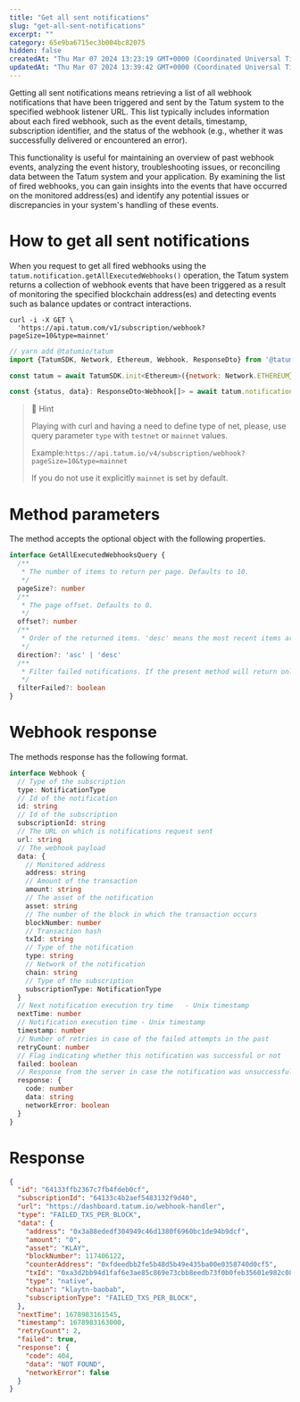 ```yaml
---
title: "Get all sent notifications"
slug: "get-all-sent-notifications"
excerpt: ""
category: 65e9ba6715ec3b004bc82075
hidden: false
createdAt: "Thu Mar 07 2024 13:23:19 GMT+0000 (Coordinated Universal Time)"
updatedAt: "Thu Mar 07 2024 13:39:42 GMT+0000 (Coordinated Universal Time)"
---
```

Getting all sent notifications means retrieving a list of all webhook notifications that have been triggered and sent by the Tatum system to the specified webhook listener URL. This list typically includes information about each fired webhook, such as the event details, timestamp, subscription identifier, and the status of the webhook (e.g., whether it was successfully delivered or encountered an error).

This functionality is useful for maintaining an overview of past webhook events, analyzing the event history, troubleshooting issues, or reconciling data between the Tatum system and your application. By examining the list of fired webhooks, you can gain insights into the events that have occurred on the monitored address(es) and identify any potential issues or discrepancies in your system's handling of these events.

# How to get all sent notifications

When you request to get all fired webhooks using the `tatum.notification.getAllExecutedWebhooks()` operation, the Tatum system returns a collection of webhook events that have been triggered as a result of monitoring the specified blockchain address(es) and detecting events such as balance updates or contract interactions.

```curl curl
curl -i -X GET \
  'https://api.tatum.com/v1/subscription/webhook?pageSize=10&type=mainnet'
```
```javascript
// yarn add @tatumio/tatum
import {TatumSDK, Network, Ethereum, Webhook, ResponseDto} from '@tatumio/tatum'

const tatum = await TatumSDK.init<Ethereum>({network: Network.ETHEREUM})

const {status, data}: ResponseDto<Webhook[]> = await tatum.notification.getAllExecutedWebhooks()
```

> 📘 Hint
> 
> Playing with curl and having a need to define type of net, please, use query parameter `type` with `testnet` or `mainnet` values.
> 
> Example:`https://api.tatum.io/v4/subscription/webhook?pageSize=10&type=mainnet`
> 
> If you do not use it explicitly `mainnet` is set by default.

# Method parameters

The method accepts the optional object with the following properties.

```typescript
interface GetAllExecutedWebhooksQuery {
  /**
   * The number of items to return per page. Defaults to 10.
   */
  pageSize?: number
  /**
   * The page offset. Defaults to 0.
   */
  offset?: number
  /**
   * Order of the returned items. 'desc' means the most recent items are returned first. Defaults to 'desc'.
   */
  direction?: 'asc' | 'desc'
  /**
   * Filter failed notifications. If the present method will return only successful or failed results based on the filterFailed field.
   */
  filterFailed?: boolean
}
```

# Webhook response

The methods response has the following format.

```typescript
interface Webhook {
  // Type of the subscription
  type: NotificationType
  // Id of the notification
  id: string
  // Id of the subscription
  subscriptionId: string
  // The URL on which is notifications request sent
  url: string
  // The webhook payload
  data: {
    // Monitored address
    address: string
    // Amount of the transaction
    amount: string
    // The asset of the notification
    asset: string
    // The number of the block in which the transaction occurs
    blockNumber: number
    // Transaction hash
    txId: string
    // Type of the notification
    type: string
    // Network of the notification
    chain: string
    // Type of the subscription
    subscriptionType: NotificationType
  }
  // Next notification execution try time	- Unix timestamp
  nextTime: number
  // Notification execution time - Unix timestamp
  timestamp: number
  // Number of retries in case of the failed attempts in the past
  retryCount: number
  // Flag indicating whether this notification was successful or not	
  failed: boolean
  // Response from the server in case the notification was unsuccessful
  response: {
    code: number
    data: string
    networkError: boolean
  }
}

```

# Response

```json
{
  "id": "64133ffb2367c7fb4fdeb0cf",
  "subscriptionId": "64133c4b2aef5483132f9d40",
  "url": "https://dashboard.tatum.io/webhook-handler",
  "type": "FAILED_TXS_PER_BLOCK",
  "data": {
    "address": "0x3a88ededf304949c46d1380f6960bc1de94b9dcf",
    "amount": "0",
    "asset": "KLAY",
    "blockNumber": 117406122,
    "counterAddress": "0xfdeedbb2fe5b48d5b49e435ba00e0358740d0cf5",
    "txId": "0xa3d2bb94d1faf6e3ae85c869e73cbb8eedb73f0b0feb35601e982c087c2e3f91",
    "type": "native",
    "chain": "klaytn-baobab",
    "subscriptionType": "FAILED_TXS_PER_BLOCK",
  },
  "nextTime": 1678983161545,
  "timestamp": 1678983163000,
  "retryCount": 2,
  "failed": true,
  "response": {
    "code": 404,
    "data": "NOT FOUND",
    "networkError": false
  }
}
```
